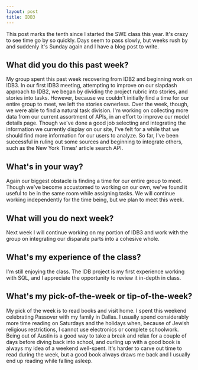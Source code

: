 ```yaml
---
layout: post
title: IDB3
---
```


This post marks the tenth since I started the SWE class this year. It's crazy to see time go by so quickly. Days seem to pass slowly, but weeks rush by and suddenly it's Sunday again and I have a blog post to write.

## What did you do this past week?
My group spent this past week recovering from IDB2 and beginning work on IDB3. In our first IDB3 meeting, attempting to improve on our slapdash approach to IDB2, we began by dividing the project rubric into stories, and stories into tasks. However, because we couldn't initially find a time for our entire group to meet, we left the stories ownerless. Over the week, though, we were able to find a natural task division. I'm working on collecting more data from our current assortment of APIs, in an effort to improve our model details page. Though we've done a good job selecting and integrating the information we currently display on our site, I've felt for a while that we should find more information for our users to analyze. So far, I've been successful in ruling out some sources and beginning to integrate others, such as the New York Times' article search API.  

## What's in your way?
Again our biggest obstacle is finding a time for our entire group to meet. Though we've become accustomed to working on our own, we've found it useful to be in the same room while assigning tasks. We will continue working independently for the time being, but we plan to meet this week.

## What will you do next week?
Next week I will continue working on my portion of IDB3 and work with the group on integrating our disparate parts into a cohesive whole.

## What's my experience of the class?
I'm still enjoying the class. The IDB project is my first experience working with SQL, and I appreciate the opportunity to review it in-depth in class.

## What's my pick-of-the-week or tip-of-the-week?
My pick of the week is to read books and visit home. I spent this weekend celebrating Passover with my family in Dallas. I usually spend considerably more time reading on Saturdays and the holidays when, because of Jewish religious restrictions, I cannot use electronics or complete schoolwork. Being out of Austin is a good way to take a break and relax for a couple of days before diving back into school, and curling up with a good book is always my idea of a weekend well-spent. It's harder to carve out time to read during the week, but a good book always draws me back and I usually end up reading while falling asleep.
